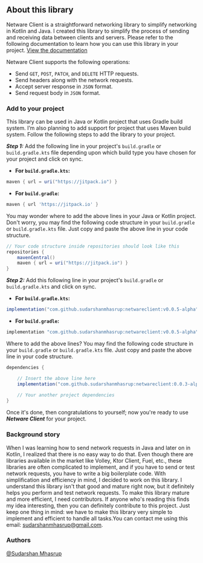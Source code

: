 ## About this library

Netware Client is a straightforward networking library to simplify networking in Kotlin and Java. I created this library to simplify the process of sending and receiving data between clients and servers. Please refer to the following documentation to learn how you can use this library in your project. [View the documentation](https://netwareclient.vercel.app/)

Netware Client supports the following operations:
- Send `GET`, `POST`, `PATCH`, and `DELETE` HTTP requests.
- Send headers along with the network requests.
- Accept server response in `JSON` format.
- Send request body in `JSON` format.

### Add to your project

This library can be used in Java or Kotlin project that uses Gradle build system. I’m also planning to add support for project that uses Maven build system. Follow the following steps to add the library to your project.

***Step 1:*** Add the following line in your project's `build.gradle` or `build.gradle.kts` file depending upon which build type you have chosen for your project and click on sync.

- **For `build.gradle.kts`:**
```groovy
maven { url = uri("https://jitpack.io") }
```

- **For `build.gradle`:**
```groovy
maven { url 'https://jitpack.io' }
```

You may wonder where to add the above lines in your Java or Kotlin project. Don't worry, you may find the following code structure in your `build.gradle` or `build.gradle.kts` file. Just copy and paste the above line in your code structure.

```groovy
// Your code structure inside repositories should look like this
repositories {
    mavenCentral()
    maven { url = uri("https://jitpack.io") }
}
```

***Step 2:*** Add this following line in your project's `build.gradle` or `build.gradle.kts` and click on sync.

- **For `build.gradle.kts`:**
```groovy
implementation("com.github.sudarshanmhasrup:netwareclient:v0.0.5-alpha")
```

- **For `build.gradle`:**
```groovy
implementation "com.github.sudarshanmhasrup:netwareclient:v0.0.5-alpha"
```

Where to add the above lines? You may find the following code structure in your `build.gradle` or `build.gradle.kts` file. Just copy and paste the above line in your code structure.
```groovy
dependencies {

    // Insert the above line here
    implementation("com.github.sudarshanmhasrup:netwareclient:0.0.3-alpha")
    
    // Your another project dependencies
}
```

Once it's done, then congratulations to yourself; now you're ready to use ***Netware Client*** for your project.

### Background story

When I was learning how to send network requests in Java and later on in Kotlin, I realized that there is no easy way to do that. Even though there are libraries available in the market like Volley, Ktor Client, Fuel, etc., these libraries are often complicated to implement, and if you have to send or test network requests, you have to write a big boilerplate code. With simplification and efficiency in mind, I decided to work on this library. I understand this library isn't that good and mature right now, but it definitely helps you perform and test network requests. To make this library mature and more efficient, I need contributors. If anyone who's reading this finds my idea interesting, then you can definitely contribute to this project. Just keep one thing in mind: we have to make this library very simple to implement and efficient to handle all tasks.You can contact me using this email: sudarshanmhasrup@gmail.com.

### Authors
[@Sudarshan Mhasrup](https://github.com/sudarshanmhasrup)
